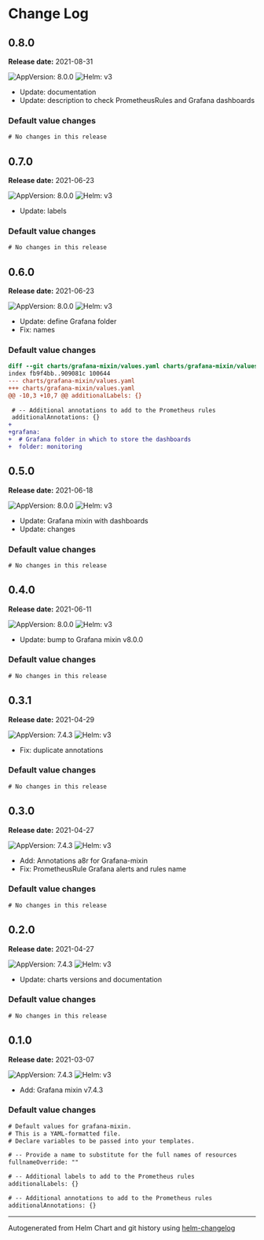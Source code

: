 # Change Log

## 0.8.0

**Release date:** 2021-08-31

![AppVersion: 8.0.0](https://img.shields.io/static/v1?label=AppVersion&message=8.0.0&color=success&logo=)
![Helm: v3](https://img.shields.io/static/v1?label=Helm&message=v3&color=informational&logo=helm)

- Update: documentation
- Update: description to check PrometheusRules and Grafana dashboards

### Default value changes

```diff
# No changes in this release
```

## 0.7.0

**Release date:** 2021-06-23

![AppVersion: 8.0.0](https://img.shields.io/static/v1?label=AppVersion&message=8.0.0&color=success&logo=)
![Helm: v3](https://img.shields.io/static/v1?label=Helm&message=v3&color=informational&logo=helm)

- Update: labels

### Default value changes

```diff
# No changes in this release
```

## 0.6.0

**Release date:** 2021-06-23

![AppVersion: 8.0.0](https://img.shields.io/static/v1?label=AppVersion&message=8.0.0&color=success&logo=)
![Helm: v3](https://img.shields.io/static/v1?label=Helm&message=v3&color=informational&logo=helm)

- Update: define Grafana folder
- Fix: names

### Default value changes

```diff
diff --git charts/grafana-mixin/values.yaml charts/grafana-mixin/values.yaml
index fb9f4bb..909081c 100644
--- charts/grafana-mixin/values.yaml
+++ charts/grafana-mixin/values.yaml
@@ -10,3 +10,7 @@ additionalLabels: {}
 
 # -- Additional annotations to add to the Prometheus rules
 additionalAnnotations: {}
+
+grafana:
+  # Grafana folder in which to store the dashboards
+  folder: monitoring
```

## 0.5.0

**Release date:** 2021-06-18

![AppVersion: 8.0.0](https://img.shields.io/static/v1?label=AppVersion&message=8.0.0&color=success&logo=)
![Helm: v3](https://img.shields.io/static/v1?label=Helm&message=v3&color=informational&logo=helm)

- Update: Grafana mixin with dashboards
- Update: changes

### Default value changes

```diff
# No changes in this release
```

## 0.4.0

**Release date:** 2021-06-11

![AppVersion: 8.0.0](https://img.shields.io/static/v1?label=AppVersion&message=8.0.0&color=success&logo=)
![Helm: v3](https://img.shields.io/static/v1?label=Helm&message=v3&color=informational&logo=helm)

- Update: bump to Grafana mixin v8.0.0

### Default value changes

```diff
# No changes in this release
```

## 0.3.1

**Release date:** 2021-04-29

![AppVersion: 7.4.3](https://img.shields.io/static/v1?label=AppVersion&message=7.4.3&color=success&logo=)
![Helm: v3](https://img.shields.io/static/v1?label=Helm&message=v3&color=informational&logo=helm)

- Fix: duplicate annotations

### Default value changes

```diff
# No changes in this release
```

## 0.3.0

**Release date:** 2021-04-27

![AppVersion: 7.4.3](https://img.shields.io/static/v1?label=AppVersion&message=7.4.3&color=success&logo=)
![Helm: v3](https://img.shields.io/static/v1?label=Helm&message=v3&color=informational&logo=helm)

- Add: Annotations a8r for Grafana-mixin
- Fix: PrometheusRule Grafana alerts and rules name

### Default value changes

```diff
# No changes in this release
```

## 0.2.0

**Release date:** 2021-04-27

![AppVersion: 7.4.3](https://img.shields.io/static/v1?label=AppVersion&message=7.4.3&color=success&logo=)
![Helm: v3](https://img.shields.io/static/v1?label=Helm&message=v3&color=informational&logo=helm)

- Update: charts versions and documentation

### Default value changes

```diff
# No changes in this release
```

## 0.1.0

**Release date:** 2021-03-07

![AppVersion: 7.4.3](https://img.shields.io/static/v1?label=AppVersion&message=7.4.3&color=success&logo=)
![Helm: v3](https://img.shields.io/static/v1?label=Helm&message=v3&color=informational&logo=helm)

- Add: Grafana mixin v7.4.3

### Default value changes

```diff
# Default values for grafana-mixin.
# This is a YAML-formatted file.
# Declare variables to be passed into your templates.

# -- Provide a name to substitute for the full names of resources
fullnameOverride: ""

# -- Additional labels to add to the Prometheus rules
additionalLabels: {}

# -- Additional annotations to add to the Prometheus rules
additionalAnnotations: {}
```

---

Autogenerated from Helm Chart and git history using [helm-changelog](https://github.com/mogensen/helm-changelog)
